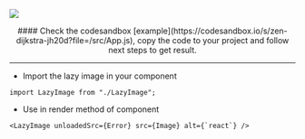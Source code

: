 ![](https://i.ibb.co/DtbLVMN/Purple-and-White-Math-Tutor-Bordered-Linked-In-Banner.png)

<p align="center">
#### Check the codesandbox [example](https://codesandbox.io/s/zen-dijkstra-jh20d?file=/src/App.js), copy the code to your project and follow next steps to get result.
</p>

<hr/>



- Import the lazy image in your component

```
import LazyImage from "./LazyImage";
```

- Use in render method of component

```
<LazyImage unloadedSrc={Error} src={Image} alt={`react`} />
```
